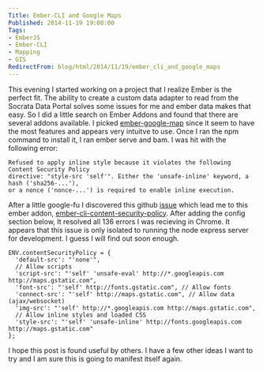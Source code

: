 ```yaml
---
Title: Ember-CLI and Google Maps
Published: 2014-11-19 19:00:00
Tags:
- EmberJS
- Ember-CLI
- Mapping
- GIS
RedirectFrom: blog/html/2014/11/19/ember_cli_and_google_maps
---
```


This evening I started working on a project that I realize Ember is the perfect
fit. The ability to create a custom data adapter to read from the Socrata Data Portal
solves some issues for me and ember data makes that easy. So I did a little search on
Ember Addons and found that there are several addons available.  I picked [ember-google-map](https://github.com/ember-admin/ember-cli-map)
since it seem to have the most features and appears very intuitve to use.  Once I ran the npm command
to install it, I ran ember serve and bam.  I was hit with the following error:

```
Refused to apply inline style because it violates the following Content Security Policy
directive: "style-src 'self'". Either the 'unsafe-inline' keyword, a hash ('sha256-...'),
or a nonce ('nonce-...') is required to enable inline execution.
```

After a little google-fu I discovered this github [issue](https://github.com/stefanpenner/ember-cli/issues/2174) which lead me to this ember addon, [ember-cli-content-security-policy](https://github.com/rwjblue/ember-cli-content-security-policy). After adding the
config section below, It resolved all 136 errors I was recieving in Chrome. It appears that this issue is only isolated to running the node express
server for development. I guess I will find out soon enough.

```
ENV.contentSecurityPolicy = {
  'default-src': "'none'",
  // Allow scripts
  'script-src': "'self' 'unsafe-eval' http://*.googleapis.com http://maps.gstatic.com",
  'font-src': "'self' http://fonts.gstatic.com", // Allow fonts
  'connect-src': "'self' http://maps.gstatic.com", // Allow data (ajax/websocket)
  'img-src': "'self' http://*.googleapis.com http://maps.gstatic.com",
  // Allow inline styles and loaded CSS
  'style-src': "'self' 'unsafe-inline' http://fonts.googleapis.com http://maps.gstatic.com"
};
```

I hope this post is found useful by others. I have a few other ideas I want to try and I am sure this is going to manifest itself again.